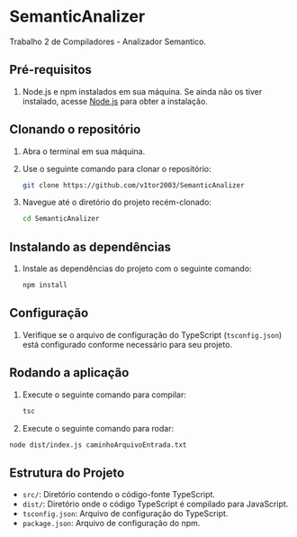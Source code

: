 ﻿# SemanticAnalizer

Trabalho 2 de Compiladores - Analizador Semantico.

## Pré-requisitos

1. Node.js e npm instalados em sua máquina. Se ainda não os tiver instalado, acesse [Node.js](https://nodejs.org/) para obter a instalação.

## Clonando o repositório

1. Abra o terminal em sua máquina.
2. Use o seguinte comando para clonar o repositório:

   ```bash
   git clone https://github.com/v1tor2003/SemanticAnalizer
   ```

3. Navegue até o diretório do projeto recém-clonado:

   ```bash
   cd SemanticAnalizer
   ```

## Instalando as dependências

1. Instale as dependências do projeto com o seguinte comando:

   ```bash
   npm install
   ```

## Configuração

1. Verifique se o arquivo de configuração do TypeScript (`tsconfig.json`) está configurado conforme necessário para seu projeto.

## Rodando a aplicação

1. Execute o seguinte comando para compilar:

   ```bash
   tsc
   ```
12. Execute o seguinte comando para rodar:

   ```bash
   node dist/index.js caminhoArquivoEntrada.txt
   ```

## Estrutura do Projeto

- `src/`: Diretório contendo o código-fonte TypeScript.
- `dist/`: Diretório onde o código TypeScript é compilado para JavaScript.
- `tsconfig.json`: Arquivo de configuração do TypeScript.
- `package.json`: Arquivo de configuração do npm.
